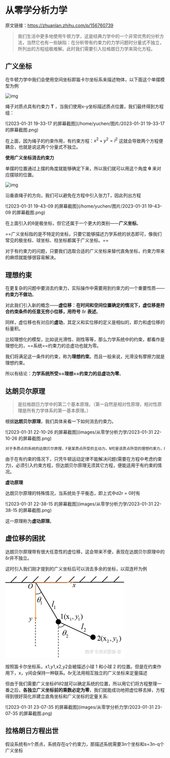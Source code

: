 # 从零学分析力学

原文链接：https://zhuanlan.zhihu.com/p/156760739                                                                                

> 我们生活中更多地使用牛顿力学，这是经典力学中的一个非常优秀的分析方法，当然它也有一些缺陷：在分析带有约束力的力学问题时分量式不独立，所列出的方程组极难解。此时我们需要引入拉格朗日力学来简化方程。



## 广义坐标

在牛顿力学中我们会使用空间坐标即笛卡尔坐标系来描述物体，以下面这个单摆模型为例

![img](https://pic3.zhimg.com/80/v2-b132e048c6c431aa8da865c8eec067ba_720w.jpg)

绳子对质点具有约束力 **T** ，当我们使用x-y坐标描述质点位置，我们最终得到方程组：

![2023-01-31 19-33-17 的屏幕截图](/home/yuchen/图片/2023-01-31 19-33-17 的屏幕截图.png)

在上面，因为绳子的约束作用，有约束方程：$x^2+y^2=l^2$ 这就会导致两个方程便耦合，也就是说这两个分量式不独立。



**使用广义坐标消去约束力**

单摆的位置通过上摆的角度就能够确定下来，所以我们就可以用这个角度 **θ** 来对应摆球的位置。

![img](https://pic4.zhimg.com/80/v2-4579974be31ad5d3fbe5a1d6fdad7eab_720w.webp)

沿垂直绳子的方向，我们可以避免在方程中引入张力T，因此列出方程

![2023-01-31 19-43-09 的屏幕截图](/home/yuchen/图片/2023-01-31 19-43-09 的屏幕截图.png)



在上面引入的θ是极坐标，但它还属于一个更大的类别——**广义坐标**。

==广义坐标指的是不特定的坐标，只要它能够描述力学系统的状态即可，像我们常见的极坐标、球坐标、柱坐标都属于广义坐标。==

对于有约束力的问题，只要我们选取合适的广义坐标来替代直角坐标，约束力带来的麻烦就能够很容易解决。





## 理想约束

在更复杂的问题中要消去约束力，实际操作中需要用到约束力的一个重要性质——**约束力不做功**。

对此我们引入新的概念——**虚位移**：**在时间和空间位置确定的情况下，虚位移是符合约束条件的任意无穷小位移，用符号** δr **表述**。

同样，虚位移也有对应的**虚功**，其定义和实位移的定义是相似的，即力和虚位移的标量积。

比较理想化的模型，比如说光滑性、刚性等等，那么力学系统中的约束，都看作是理想化的，==系统==约束力的总虚功也就为零。

我们将满足这一条件的约束，称为**理想约束**。而且一般来说，光滑没有摩擦力就是理想约束。

所以有结论：**力学系统所受==理想==约束力的总虚功为零**。





## **达朗贝尔原理**

> 是拉格朗日力学中的第二个基本原理。（第一自然是相对性原理，相对性原理是所有力学体系的第一基本原理。）

根据**达朗贝尔原理**，我们具体来看一下如何消去约束力。

![2023-01-31 22-10-26 的屏幕截图](images/从零学分析力学/2023-01-31 22-10-26 的屏幕截图.png)

```c
对于多质点的系统的达朗贝尔原理，F是某质点所受的主动力，N可是该质点所受的理想约束力，N在证明时已被约去。
```

由于在有约束的情况下，只凭牛顿运动定律不能解决问题(需要在方程中考虑约束力)，必须引入约束方程，但达朗贝尔原理无须其它方程，便能适用于有约束的情况。



**虚功原理**

达朗贝尔原理的特殊情况，当系统处于平衡态，即上式中d2r = 0时有

![2023-01-31 22-38-15 的屏幕截图](images/从零学分析力学/2023-01-31 22-38-15 的屏幕截图.png)

这一原理称为**虚功原理**。





## **虚位移的困扰**

达朗贝尔原理带有很大任意性的虚位移，这会带来不便，表现在达朗贝尔原理中的δr并不独立。

这时引入我们刚才提到的广义坐标后可以消去多余的坐标，以双连杆为例

![img](images/从零学分析力学/v2-5e64e98a067a76106e04dbd4f3069654_720w.webp)

按照笛卡尔坐标系，x1,y1,x2,y2会被描述小球 1 和小球 2 的位置。但是在约束作用下，x，y间会保持一种联系。δr无法用相互独立的广义坐标来定量描述

但由于我们需要广义坐标$\theta 1 \theta 2$就可以确定系统的位置，所以用它们将方程整理一番之后，**各独立广义坐标前的乘数必定为零**，我们就能成功地把虚位移去掉，方程得到很好简化并建立直角坐标和广义坐标的定量关系:

![2023-01-31 23-07-35 的屏幕截图](images/从零学分析力学/2023-01-31 23-07-35 的屏幕截图.png)





## **拉格朗日方程出世**

假设系统有n个质点，系统存在q个约束力，那描述系统需要3n个坐标和s=3n-q个广义坐标